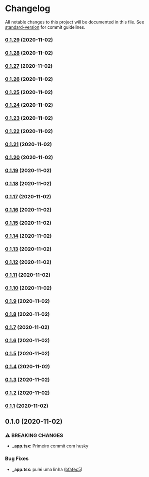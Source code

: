 # Changelog

All notable changes to this project will be documented in this file. See [standard-version](https://github.com/conventional-changelog/standard-version) for commit guidelines.

### [0.1.29](https://github.com/adriano-machado/base-next-app/compare/v0.1.9...v0.1.29) (2020-11-02)

### [0.1.28](https://github.com/adriano-machado/base-next-app/compare/v0.1.9...v0.1.28) (2020-11-02)

### [0.1.27](https://github.com/adriano-machado/base-next-app/compare/v0.1.9...v0.1.27) (2020-11-02)

### [0.1.26](https://github.com/adriano-machado/base-next-app/compare/v0.1.9...v0.1.26) (2020-11-02)

### [0.1.25](https://github.com/adriano-machado/base-next-app/compare/v0.1.9...v0.1.25) (2020-11-02)

### [0.1.24](https://github.com/adriano-machado/base-next-app/compare/v0.1.9...v0.1.24) (2020-11-02)

### [0.1.23](https://github.com/adriano-machado/base-next-app/compare/v0.1.9...v0.1.23) (2020-11-02)

### [0.1.22](https://github.com/adriano-machado/base-next-app/compare/v0.1.9...v0.1.22) (2020-11-02)

### [0.1.21](https://github.com/adriano-machado/base-next-app/compare/v0.1.9...v0.1.21) (2020-11-02)

### [0.1.20](https://github.com/adriano-machado/base-next-app/compare/v0.1.9...v0.1.20) (2020-11-02)

### [0.1.19](https://github.com/adriano-machado/base-next-app/compare/v0.1.9...v0.1.19) (2020-11-02)

### [0.1.18](https://github.com/adriano-machado/base-next-app/compare/v0.1.9...v0.1.18) (2020-11-02)

### [0.1.17](https://github.com/adriano-machado/base-next-app/compare/v0.1.9...v0.1.17) (2020-11-02)

### [0.1.16](https://github.com/adriano-machado/base-next-app/compare/v0.1.9...v0.1.16) (2020-11-02)

### [0.1.15](https://github.com/adriano-machado/base-next-app/compare/v0.1.0...v0.1.15) (2020-11-02)

### [0.1.14](https://github.com/adriano-machado/base-next-app/compare/v0.1.0...v0.1.14) (2020-11-02)

### [0.1.13](https://github.com/adriano-machado/base-next-app/compare/v0.1.0...v0.1.13) (2020-11-02)

### [0.1.12](https://github.com/adriano-machado/base-next-app/compare/v0.1.0...v0.1.12) (2020-11-02)

### [0.1.11](https://github.com/adriano-machado/base-next-app/compare/v0.1.0...v0.1.11) (2020-11-02)

### [0.1.10](https://github.com/adriano-machado/base-next-app/compare/v0.1.0...v0.1.10) (2020-11-02)

### [0.1.9](https://github.com/adriano-machado/base-next-app/compare/v0.1.0...v0.1.9) (2020-11-02)

### [0.1.8](https://github.com/adriano-machado/base-next-app/compare/v0.1.0...v0.1.8) (2020-11-02)

### [0.1.7](https://github.com/adriano-machado/base-next-app/compare/v0.1.0...v0.1.7) (2020-11-02)

### [0.1.6](https://github.com/adriano-machado/base-next-app/compare/v0.1.0...v0.1.6) (2020-11-02)

### [0.1.5](https://github.com/adriano-machado/base-next-app/compare/v0.1.0...v0.1.5) (2020-11-02)

### [0.1.4](https://github.com/adriano-machado/base-next-app/compare/v0.1.0...v0.1.4) (2020-11-02)

### [0.1.3](https://github.com/adriano-machado/base-next-app/compare/v0.1.0...v0.1.3) (2020-11-02)

### [0.1.2](https://github.com/adriano-machado/base-next-app/compare/v0.1.0...v0.1.2) (2020-11-02)

### [0.1.1](https://github.com/adriano-machado/base-next-app/compare/v0.1.0...v0.1.1) (2020-11-02)

## 0.1.0 (2020-11-02)


### ⚠ BREAKING CHANGES

* **_app.tsx:** Primeiro commit com husky

### Bug Fixes

* **_app.tsx:** pulei uma linha ([bfafec5](https://github.com/adriano-machado/base-next-app/commit/bfafec501efc834b7d7aa07bb81bb034fac4f700))
